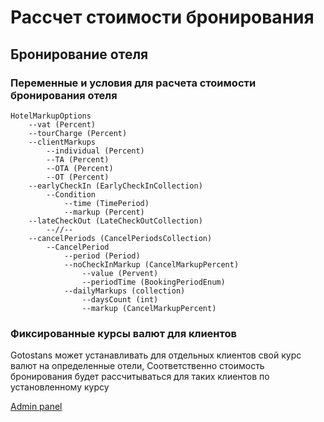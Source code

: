 # Рассчет стоимости бронирования

## Бронирование отеля

### Переменные и условия для расчета стоимости бронирования отеля

```
HotelMarkupOptions
    --vat (Percent)
    --tourCharge (Percent)
    --clientMarkups
        --individual (Percent)
        --TA (Percent)
        --OTA (Percent)
        --OT (Percent)
    --earlyCheckIn (EarlyCheckInCollection)
        --Condition
            --time (TimePeriod)
            --markup (Percent)
    --lateCheckOut (LateCheckOutCollection)
        --//--
    --cancelPeriods (CancelPeriodsCollection)
        --CancelPeriod
            --period (Period)
            --noCheckInMarkup (CancelMarkupPercent)
                --value (Pervent)
                --periodTime (BookingPeriodEnum)
            --dailyMarkups (collection)
                --daysCount (int)
                --markup (CancelMarkupPercent)
```

### Фиксированные курсы валют для клиентов

Gotostans может устанавливать для отдельных клиентов свой курс валют на определенные отели,
Соответственно стоимость бронирования будет рассчитываться для таких клиентов по установленному курсу

[Admin panel](http://admin.gts.local/client-currency-rates)